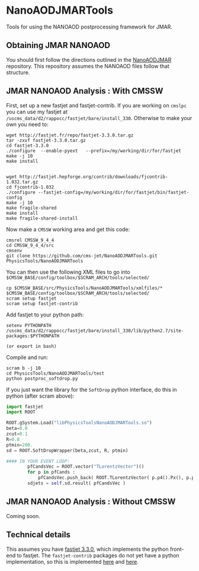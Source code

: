 # NanoAODJMARTools
Tools for using the NANOAOD postprocessing framework for JMAR. 


## Obtaining JMAR NANOAOD

You should first follow the directions outlined in the [NanoAODJMAR](https://github.com/cms-jet/NanoAODJMAR) repository. This repository assumes the NANOAOD files follow that structure. 

## JMAR NANOAOD Analysis : With CMSSW

First, set up a new fastjet and fastjet-contrib. If you are working on `cmslpc` you can use my fastjet at `/uscms_data/d2/rappocc/fastjet/bare/install_330`. Otherwise to make your own you need to:

```
wget http://fastjet.fr/repo/fastjet-3.3.0.tar.gz
tar -zxvf fastjet-3.3.0.tar.gz
cd fastjet-3.3.0
./configure  --enable-pyext   --prefix=/my/working/dir/for/fastjet
make -j 10
make install


wget http://fastjet.hepforge.org/contrib/downloads/fjcontrib-1.032.tar.gz
cd fjcontrib-1.032
./configure --fastjet-config=/my/working/dir/for/fastjet/bin/fastjet-config
make -j 10
make fragile-shared
make install
make fragile-shared-install
```

Now make a `CMSSW` working area and get this code:
```
cmsrel CMSSW_9_4_4
cd CMSSW_9_4_4/src
cmsenv
git clone https://github.com/cms-jet/NanoAODJMARTools.git PhysicsTools/NanoAODJMARTools
```


You can then use the following XML files to go into `$CMSSW_BASE/config/toolbox/$SCRAM_ARCH/tools/selected/`

```
cp $CMSSW_BASE/src/PhysicsTools/NanoAODJMARTools/xmlfiles/* $CMSSW_BASE/config/toolbox/$SCRAM_ARCH/tools/selected/
scram setup fastjet
scram setup fastjet-contrib
```

Add fastjet to your python path:
```
setenv PYTHONPATH /uscms_data/d2/rappocc/fastjet/bare/install_330/lib/python2.7/site-packages:$PYTHONPATH

(or export in bash)
```


Compile and run:
```
scram b -j 10
cd PhysicsTools/NanoAODJMARTools/test
python postproc_softdrop.py
```

If you just want the library for the `SoftDrop` python interface, do this in python (after scram above):

```python 
import fastjet
import ROOT

ROOT.gSystem.Load("libPhysicsToolsNanoAODJMARTools.so")
beta=0.0
zcut=0.1
R=0.8
ptmin=200.
sd = ROOT.SoftDropWrapper(beta,zcut, R, ptmin)

#### IN YOUR EVENT LOOP:
        pfCandsVec = ROOT.vector("TLorentzVector")()
        for p in pfCands :
            pfCandsVec.push_back( ROOT.TLorentzVector( p.p4().Px(), p.p4().Py(), p.p4().Pz(), p.p4().E()) )
        sdjets = self.sd.result( pfCandsVec )
```



## JMAR NANOAOD Analysis : Without CMSSW 

Coming soon. 


## Technical details

This assumes you have [fastjet 3.3.0](http://fastjet.fr/repo/doxygen-3.3.0/), which implements the python front-end to fastjet. The `fastjet-contrib` packages do not yet have a python implementation, so this is implemented [here](https://github.com/cms-jet/NanoAODJMARTools/blob/master/src/Recluster.cc) and [here](https://github.com/cms-jet/NanoAODJMARTools/blob/master/interface/Recluster.h).



